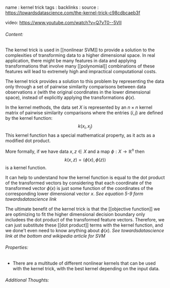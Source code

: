name : kernel trick
tags : 
backlinks : 
source : https://towardsdatascience.com/the-kernel-trick-c98cdbcaeb3f

video: https://www.youtube.com/watch?v=Q7vT0--5VII

###### Content:
The kernel trick is used in [[nonlinear SVM]] to provide a solution to the complexities of transforming data to a higher dimensional space. In real application, there might be many features in data and applying transformations that involve many [[polynomial]] combinations of these features will lead to extremely high and impractical computational costs.

The kernel trick provides a solution to this problem by representing the data only through a set of pairwise similarity comparisons between data observations $x$ (with the original coordinates in the lower dimensional space), instead of explicitly applying the transformations $\phi(x)$.

In the kernel methods, the data set $X$ is represented by an $n\times n$ kernel matrix of pairwise similarity comparisons where the entries $(i,j)$ are defined by the kernel function: $$k(x_i,x_j)$$ This kernel function has a special mathematical property, as it acts as a modified dot product.

More formally, if we have data $x,z \in X$ and a map $\phi : X \rightarrow \mathbb{R}^n$ then $$k(x,z) = \langle \phi(x),\phi(z)\rangle$$ is a kernel function.

It can help to understand how the kernel function is equal to the dot product of the transformed vectors by considering that each coordinate of the transformed vector $\phi(x)$ is just some function of the coordinates of the corresponding lower dimensional vector $x$. *See equation 5-9 form towardsdatascience link*

The ultimate benefit of the kernel trick is that the [[objective function]] we are optimizing to fit the higher dimensional decision boundary only includees the dot product of the transformed feature vectors. Therefore, we can just substitute these [[dot product]] terms with the kernel function, and we done't even need to know anything about $\phi(x)$. *See towardsdatascience link at the bottom and wikipedia article for SVM*

###### Properties:
- There are a multitude of different nonlinear kernels that can be used with the kernel trick, with the best kernel depending on the input data.

###### Additional Thoughts:
